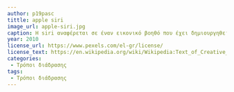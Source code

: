```yaml
---
author: p19pasc
tittle: apple siri
image_url: apple-siri.jpg
caption: Η siri αναφέρεται σε έναν εικονικό βοηθό που έχει δημιουργηθεί από την Apple προσαρμοσμένο στις γλωσσικές συνήθειες του χρήστη. Χρησημοποιεί την φυσική γλώσσα ώστε να απαντά στα ερωτήματα του χρήστη και να πραγματοποιεί λειτουργίες που της επιβάλλονται όπως η περιήγηση στο διαδίκτυο, πραγματοποιήση κλήσης ή αποστολής μηνύματος σε μια επαφή ενώ ακόμα και η αναπαραγωγή ενός τραγουδιού. 
year: 2010
license_url: https://www.pexels.com/el-gr/license/
license_text: https://en.wikipedia.org/wiki/Wikipedia:Text_of_Creative_Commons_Attribution-ShareAlike_3.0_Unported_License
categories:
 - Τρόποι διάδρασης
tags:
 - Τρόποι διάδρασης
---
```

